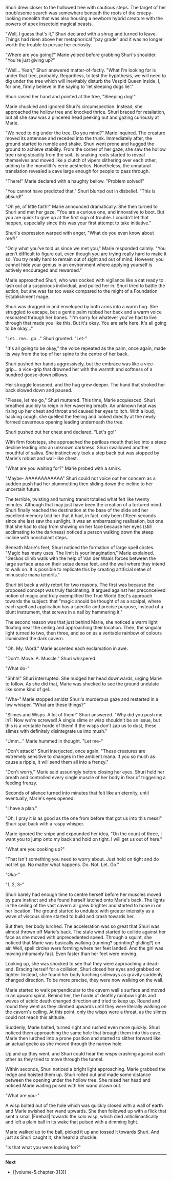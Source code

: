 
Shuri drew closer to the hollowed tree with cautious steps. The target of her troublesome search was somewhere beneath the roots of the creepy-looking monolith that was also housing a newborn hybrid creature with the powers of apex insectoid magical beasts.

"Well, I guess that's it," Shuri declared with a shrug and turned to leave. Things had risen above her metaphorical "pay grade" and it was no longer worth the trouble to pursue her curiosity.

"Where are you going?" Marie yelped before grabbing Shuri's shoulder. "You're just giving up?"

"Well... Yeah," Shuri answered matter-of-factly. "What I'm looking for is under that tree, probably. Regardless, to test the hypothesis, we will need to dig under the tree which will inevitably disturb the Vespid Queen inside. I, for one, firmly believe in the saying to 'let sleeping dogs lie'."

Shuri raised her hand and pointed at the tree, "Sleeping dog!"

Marie chuckled and ignored Shuri's circumspection. Instead, she approached the hollow tree and knocked thrice. Shuri braced for retaliation, but all she saw was a pincered head peeking out and gazing curiously at Marie.

"We need to dig under the tree. Do you mind?" Marie inquired. The creature moved its antennae and receded into the trunk. Immediately after, the ground started to rumble and shake. Shuri went prone and hugged the ground to achieve stability. From the corner of her gaze, she saw the hollow tree rising steadily from the soil. Its snaking roots started to reveal themselves and moved like a clutch of vipers slithering over each other, adding to the monolith's eerie aesthetics. Nonetheless, the unnatural translation revealed a cave large enough for people to pass through.

"There!" Marie declared with a haughty bellow. "Problem solved!"

"You cannot have predicted that," Shuri blurted out in disbelief. "This is absurd!"

"Oh ye, of little faith!" Marie announced dramatically. She then turned to Shuri and met her gaze. "You are a curious one, and innovative to boot. But you are quick to give up at the first sign of trouble. I couldn't let that happen, especially since this was your first attempt to take initiative."

Shuri's expression warped with anger, "What do you even know about me?!"

"Only what you've told us since we met you," Marie responded calmly. "You aren't difficult to figure out, even though you are trying really hard to make it so. You try really hard to remain out of sight and out of mind. However, you cannot hide your genius in an environment where applying yourself is actively encouraged and rewarded."

Marie approached Shuri, who was cocked with vigilance like a cat ready to lash out at a suspicious individual, and pulled her in. Shuri tried to battle the action, but she was far too weak compared to the might of a Foundation Establishment mage.

Shuri was dragged in and enveloped by both arms into a warm hug. She struggled to escape, but a gentle palm rubbed her back and a warm voice resonated through her bones. "I'm sorry for whatever you've had to live through that made you like this. But it's okay. You are safe here. It's all going to be okay..."

"Let... me... go..." Shuri grunted. "Let-"

"It's all going to be okay," the voice repeated as the palm, once again, made its way from the top of her spine to the centre of her back.

Shuri pushed her hands aggressively, but the embrace was like a vice-grip... a vice-grip that drowned her with the warmth and softness of a hundred goose-down pillows.

Her struggle loosened, and the hug grew deeper. The hand that stroked her back slowed down and paused.

"Please, let me go," Shuri muttered. This time, Marie acquiesced. Shuri breathed audibly to reign in her wavering breath. An unknown heat was rising up her chest and throat and caused her eyes to itch. With a loud, hacking cough, she quelled the feeling and looked directly at the newly formed cavernous opening leading underneath the tree.

Shuri pushed out her chest and declared, "Let's go!"

With firm footsteps, she approached the perilous mouth that led into a steep decline leading into an unknown darkness. Shuri swallowed another mouthful of saliva. She instinctively took a step back but was stopped by Marie's robust and wall-like chest.

"What are you waiting for?" Marie probed with a smirk.

"Maybe- AAAAAAAAAAAA" Shuri could not voice out her concern as a sudden push had her plummetting then sliding down the incline to her uncertain future.

The terrible, twisting and turning transit totalled what felt like twenty minutes. Although that may just have been the creation of a tortured mind. Shuri finally reached the destination at the base of the slide and her excellent memory told her that it had, in fact, only been fifteen seconds since she last saw the sunlight. It was an embarrassing realisation, but one that she had to stop from showing on her face because her eyes (still acclimating to the darkness) noticed a person walking down the steep incline with nonchalant steps.

Beneath Marie's feet, Shuri noticed the formation of large spell circles. "Magic has many uses. The limit is your imagination," Marie explained. "Geckos climb walls with the help of Van der Waals forces between the large surface area on their setae dense feet, and the wall where they intend to walk on. It is possible to replicate this by creating artificial setae of minuscule mana tendrils."

Shuri bit back a witty retort for two reasons. The first was because the proposed concept was truly fascinating. It argued against her preconceived notion of magic and truly exemplified the True World Sect's approach towards the subject: that "magic should be thought of as a scalpel, where each spell and application has a specific and precise purpose, instead of a blunt instrument, that screws in a nail by hammering it."

The second reason was that just behind Marie, she noticed a warm light floating near the ceiling and approaching their location. Then, the singular light turned to two, then three, and so on as a veritable rainbow of colours illuminated the dark cavern.

"Oh. My. Word." Marie accented each exclamation in awe.

"Don't. Move. A. Muscle." Shuri whispered.

"What do-"

"Shhh!" Shuri interrupted. She nudged her head downwards, urging Marie to follow. As she did that, Marie was shocked to see the ground undulate like some kind of gel.

"Wha-" Marie stopped amidst Shuri's murderous gaze and restarted in a low whisper. "What are these things?"

"Slimes and Wisps. A lot of them!" Shuri answered. "Why did you push me in?! Now we're screwed! A single slime or wisp shouldn't be an issue, but this is a veritable horde of them! If the wisps don't zap us to dust, these slimes with definitely disintegrate us into mush."

"Umm..." Marie hummed in thought. "Let me-"

"Don't attack!" Shuri interjected, once again. "These creatures are extremely sensitive to changes in the ambient mana. If you so much as cause a ripple, it will send them all into a frenzy."

"Don't worry," Marie said assuringly before closing her eyes. Shuri held her breath and controlled every single muscle of her body in fear of triggering a feeding frenzy.

Seconds of silence turned into minutes that felt like an eternity, until eventually, Marie's eyes opened.

"I have a plan."

"Oh, I pray it is as good as the one from before that got us into this mess!" Shuri spat back with a raspy whisper.

Marie ignored the snipe and expounded her idea, "On the count of three, I want you to jump onto my back and hold on tight. I will get us out of here."

"What are you cooking up?"

"That isn't something you need to worry about. Just hold on tight and do not let go. No matter what happens. Do. Not. Let. Go."

"Oka-"

"1, 2, 3-"

Shuri barely had enough time to centre herself before her muscles moved by pure instinct and she found herself latched onto Marie's back. The lights in the ceiling of the vast cavern all grew brighter and started to hone in on her location. The ground started to undulate with greater intensity as a wave of viscous slime started to build and crash towards her.

But then, her body lurched. The acceleration was so great that Shuri was almost thrown off Marie's back. The stale wind started to collide against her face as she moved with unprecedented speed. Through a squint, she noticed that Marie was basically walking (running? sprinting? gliding?) on air. Well, spell circles were forming where her feet landed. And the girl was moving inhumanly fast. Even faster than her feet were moving.

Looking up, she was shocked to see that they were approaching a dead-end. Bracing herself for a collision, Shuri closed her eyes and grabbed on tighter. Instead, she found her body lurching sideways as gravity suddenly changed direction. To be more precise, they were now walking on the wall.

Marie started to walk perpendicular to the cavern wall's surface and moved in an upward spiral. Behind her, the horde of deathly rainbow lights and waves of acidic death changed direction and tried to keep up. Round and round they went as they climbed upwards until they were literally walking on the cavern's ceiling. At this point, only the wisps were a threat, as the slimes could not reach this altitude.

Suddenly, Marie halted, turned right and rushed even more quickly. Shuri noticed them approaching the same hole that brought them into this cave. Marie then lurched into a prone position and started to slither forward like an actual gecko as she moved through the narrow hole.

Up and up they went, and Shuri could hear the wisps crashing against each other as they tried to move through the tunnel.

Within seconds, Shuri noticed a bright light approaching. Marie grabbed the ledge and hoisted them up. Shuri rolled out and made some distance between the opening under the hollow tree. She raised her head and noticed Marie waiting poised with her wand drawn out.

"What are you-"

A wisp bolted out of the hole which was quickly closed with a wall of earth and Marie swished her wand upwards. She then followed up with a flick that sent a small |Fireball| towards the solo wisp, which died anticlimactically and left a plain ball in its wake that pulsed with a dimming light.

Marie walked up to the ball, picked it up and tossed it towards Shuri. And just as Shuri caught it, she heard a chuckle.

"Is that what you were looking for?"

____

**Next**
* [[volume-5.chapter-313]]